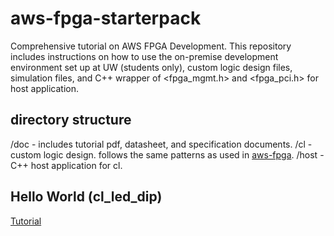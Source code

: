 # aws-fpga-starterpack

Comprehensive tutorial on AWS FPGA Development.
This repository includes instructions on how to use the on-premise development environment set up at UW (students only), custom logic design files, simulation files, and C++ wrapper of <fpga_mgmt.h> and <fpga_pci.h> for host application.

## directory structure
/doc - includes tutorial pdf, datasheet, and specification documents.
/cl - custom logic design. follows the same patterns as used in [aws-fpga](https://github.com/aws/aws-fpga).
/host - C++ host application for cl.

## Hello World (cl_led_dip)
[Tutorial](doc/aws-fpga-starters-guide-rev0.pdf)
